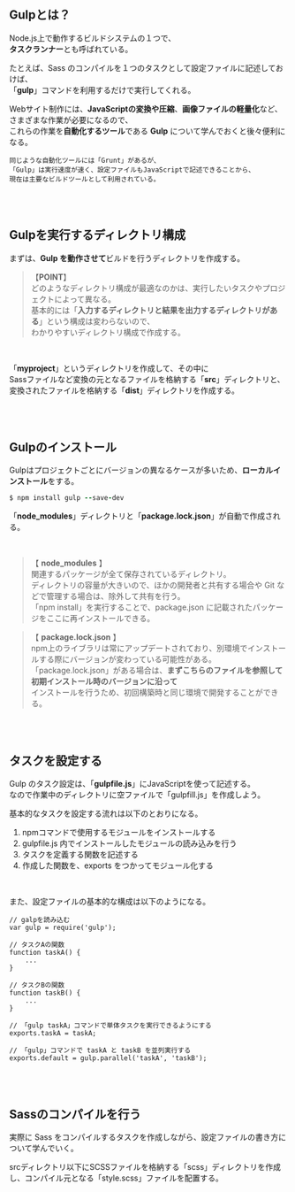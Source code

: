 
## Gulpとは？
Node.js上で動作するビルドシステムの１つで、  
**タスクランナー**とも呼ばれている。

たとえば、Sass のコンパイルを１つのタスクとして設定ファイルに記述しておけば、  
「**gulp**」コマンドを利用するだけで実行してくれる。  

Webサイト制作には、**JavaScriptの変換や圧縮**、**画像ファイルの軽量化**など、さまざまな作業が必要になるので、  
これらの作業を**自動化するツール**である **Gulp** について学んでおくと後々便利になる。  

    同じような自動化ツールには「Grunt」があるが、  
    「Gulp」は実行速度が速く、設定ファイルもJavaScriptで記述できることから、  
    現在は主要なビルドツールとして利用されている。  

<br>
<br>

## Gulpを実行するディレクトリ構成
まずは、**Gulp を動作させて**ビルドを行うディレクトリを作成する。  

>  【**POINT**】  
> どのようなディレクトリ構成が最適なのかは、実行したいタスクやプロジェクトによって異なる。  
> 基本的には「**入力するディレクトリと結果を出力するディレクトリがある**」という構成は変わらないので、  
> わかりやすいディレクトリ構成で作成する。  

<br>

「**myproject**」というディレクトリを作成して、その中に  
Sassファイルなど変換の元となるファイルを格納する「**src**」ディレクトリと、  
変換されたファイルを格納する「**dist**」ディレクトリを作成する。  

<br>
<br>

## Gulpのインストール
Gulpはプロジェクトごとにバージョンの異なるケースが多いため、**ローカルインストール**をする。  
```rb
$ npm install gulp --save-dev
```
「**node_modules**」ディレクトリと「**package.lock.json**」が自動で作成される。  

<br>

>  【 **node_modules** 】  
> 関連するパッケージが全て保存されているディレクトリ。  
> ディレクトリの容量が大きいので、ほかの開発者と共有する場合や Git などで管理する場合は、除外して共有を行う。  
> 「npm install」を実行することで、package.json に記載されたパッケージをここに再インストールできる。  

>  【 **package.lock.json** 】  
> npm上のライブラリは常にアップデートされており、別環境でインストールする際にバージョンが変わっている可能性がある。  
> 「package.lock.json」がある場合は、**まずこちらのファイルを参照して初期インストール時のバージョンに沿って**  
インストールを行うため、初回構築時と同じ環境で開発することができる。  

<br>
<br>

## タスクを設定する
Gulp のタスク設定は、「**gulpfile.js**」にJavaScriptを使って記述する。    
なので作業中のディレクトリに空ファイルで「gulpfill.js」を作成しよう。  

基本的なタスクを設定する流れは以下のとおりになる。  

1. npmコマンドで使用するモジュールをインストールする
2. gulpfile.js 内でインストールしたモジュールの読み込みを行う
3. タスクを定義する関数を記述する
4. 作成した関数を、exports をつかってモジュール化する

<br>

また、設定ファイルの基本的な構成は以下のようになる。  
```
// galpを読み込む
var gulp = require('gulp');

// タスクAの関数
function taskA() {
    ...
}

// タスクBの関数
function taskB() {
    ...
}

// 「gulp taskA」コマンドで単体タスクを実行できるようにする
exports.taskA = taskA;

// 「gulp」コマンドで taskA と taskB を並列実行する
exports.default = gulp.parallel('taskA', 'taskB');
```

<br>
<br>

## Sassのコンパイルを行う
実際に Sass をコンパイルするタスクを作成しながら、設定ファイルの書き方について学んでいく。  

srcディレクトリ以下にSCSSファイルを格納する「scss」ディレクトリを作成し、コンパイル元となる「style.scss」ファイルを配置する。  






